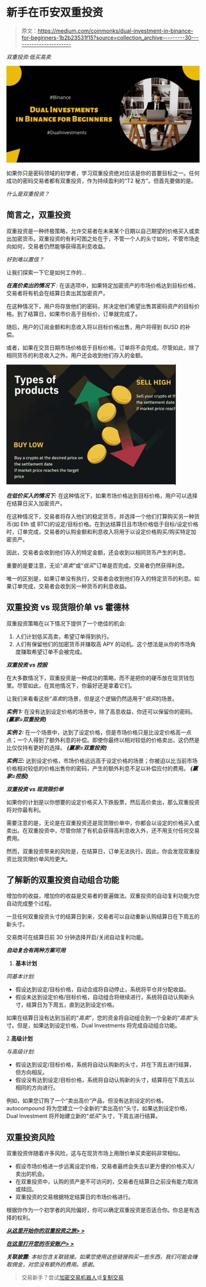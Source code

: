 # 新手在币安双重投资

> 原文：<https://medium.com/coinmonks/dual-investment-in-binance-for-beginners-1b2b23531f15?source=collection_archive---------30----------------------->

*双重投资:低买高卖*

![](img/278753bd844e3b36689374d144ab9a0e.png)

如果你只是密码领域的初学者，学习双重投资绝对应该是你的首要目标之一。任何成功的密码交易者都有双重投资，作为持续盈利的“T2 秘方”。但首先要做的是。

*什么是双重投资？*

## 简言之，双重投资

双重投资是一种终极策略，允许交易者在未来某个日期以自己期望的价格买入或卖出加密货币。双重投资的有利可图之处在于，不管一个人的头寸如何，不管市场走向如何，交易者仍然能够获得高利息收益。

*好到难以置信？*

让我们探索一下它是如何工作的…

***在高价卖出的情况下*** *:* 在该选项中，如果特定加密资产的市场价格达到目标价格，交易者将有机会在结算日卖出其加密资产。

在这种情况下，用户将存放他们的密码，并决定他们希望出售其密码资产的目标价格。到了结算日，如果市价高于目标价，订单就完成了。

随后，用户的订阅金额和利息收入将以目标价格出售，用户将得到 BUSD 的补偿。

或者，如果在交货日期市场价格低于目标价格，订单将不会完成。尽管如此，除了相同货币的利息收入之外，用户还会收到他们存入的金额。

![](img/9ba542820459ef54616e4318e6f3bbd0.png)

***在低价买入的情况下:*** 在这种情况下，如果市场价格达到目标价格，用户可以选择在结算日买入加密资产。

在这种情况下，交易者将存入他们的稳定货币，并选择一个他们打算购买另一种货币(如 Eth 或 BTC)的设定/目标价格。在到达结算日且市场价格低于目标/设定价格时，订单完成，交易者的认购金额和利息收入将用于以设定价格购买/购买特定加密资产。

因此，交易者会收到他们存入的特定金额，还会收到以相同货币产生的利息。

重要的是要注意，无论“*高卖*”或“*低买*”订单是否完成，交易者仍然获得利息。

唯一的区别是，如果订单没有执行，交易者会收到他们存入的特定货币的利息。如果订单完成，交易者会收到另一种货币的利息收益。

## 双重投资 vs 现货限价单 vs 霍德林

双重投资策略在以下情况下提供了一个绝佳的机会:

1.  人们计划低买高卖，希望订单得到执行。
2.  人们有保留他们的加密货币并赚取高 APY 的动机。这个想法是从你的市场角度赚取希望订单不会被完成。

***双重投资 vs 控股***

在大多数情况下，双重投资是一种成功的策略，而不是把你的硬币放在现货钱包里。尽管如此，在其他情况下，你最好还是拿着它们。

让我们来看看这些“*高卖*的场景，但是这个逻辑仍然适用于“*低买*的场景。

***实例 1:*** 在没有达到设定价格的场景中，除了高息收益，你还可以保留你的密码。 ***(赢家=双重投资)***

***实例 2:*** 在一个场景中，达到了设定价格，但是市场价格只是比设定价格高一点点；一个人得到了额外利息的补偿。即使你最终以相对较低的价格卖出，这仍然是比仅仅持有更好的选择。 ***(赢家=双重投资)***

***实例三:*** 达到设定价格，市场价格远远高于设定价格的场景；你被迫以比当前市场价格相对较低的价格出售你的密码，产生的额外利息不足以补偿应付的费用。 ***(赢家=控股)***

***双重投资 vs 现货限价单***

如果你的计划是以你想要的设定价格买入下跌股票，然后高价卖出，那么双重投资将对你最有利。

需要注意的是，无论是在双重投资还是现货限价单中，你都会以设定的价格买入或卖出。在双重投资中，尽管你除了有机会获得高利息收入外，还不用支付任何交易费用。

然而，双重投资带来的风险是，在结算日，订单无法执行。因此，你会发现双重投资比现货限价单风险更大。

## 了解新的双重投资自动组合功能

增加你的收益，增加你的收益是交易者的普遍做法。双重投资的自动复利功能为您自动完成整个过程。

一旦任何双重投资头寸的结算日到来，交易者可以自动重新认购结算日在下周五的新头寸。

交易商可在结算日前 30 分钟选择开启/关闭自动复利功能。

***自动复合有两种方案可用***

1.  **基本计划**

*同基本计划:*

*   假设达到设定/目标价格，自动合成将自动停止，系统将平仓并分配收益。
*   假设未达到设定价格/目标价格，自动组合将继续进行，系统将自动认购新头寸，结算日为下周五，直到达到设定价格。

如果在结算日没有达到当前的“*高卖*”，您的资金将自动组合到一个全新的“*高卖*”头寸。但是，如果达到设定价格，Dual Investments 将完成自动组合功能。

2.**高级计划**

*与高级计划:*

*   假设达到设定/目标价格，系统将自动认购新的头寸，并在下周五进行结算，但方向相反。
*   假设没有达到设定/目标价格，系统将自动认购新的头寸，结算将在下周五以相同的方向进行。

例如，如果您订购了一个“卖出高价”产品，但没有达到设定的价格，autocompound 将为您建立一个全新的“卖出高价”头寸。如果达到设定价格，Dual Investment 将开始建立新的“*低买*”头寸，下周五进行结算。

## 双重投资风险

双重投资伴随着许多风险，这与在现货市场上用限价单买卖密码非常相似。

*   假设市场价格进一步远离设定价格，交易者最终会失去以更方便的价格买入/卖出的机会。
*   在双重投资中，认购的资产是不可访问的，交易者在结算日之前没有能力取消或赎回。
*   双重投资的交易根据特定结算日的市场价格进行。

根据你作为一个初学者的风险偏好，你可以确定双重投资是否适合你。你总是有选择的权利。

[***从这里开始你的双重投资之旅> >***](https://www.binance.com/en/dual-investment?ref=431277160)

[***在这里打开您的币安账户> >***](https://accounts.binance.com/en/register?ref=431277160)

***关联披露:*** *本帖包含关联链接。如果您使用这些链接购买一些东西，我们可能会赚取佣金，对您没有额外的费用。感谢*。

> 交易新手？尝试[加密交易机器人](/coinmonks/crypto-trading-bot-c2ffce8acb2a)或[复制交易](/coinmonks/top-10-crypto-copy-trading-platforms-for-beginners-d0c37c7d698c)